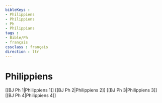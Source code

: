 ```yaml
---
bibleKeys : 
- Philippiens
- Philippiens
- Ph
- Philippians
tags : 
- Bible/Ph
- français
cssclass : français
direction : ltr
---
```


# Philippiens

[[BJ Ph 1|Philippiens 1]]
[[BJ Ph 2|Philippiens 2]]
[[BJ Ph 3|Philippiens 3]]
[[BJ Ph 4|Philippiens 4]]
